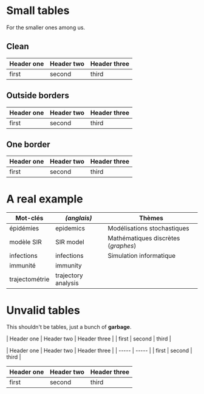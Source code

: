 # Small tables

For the smaller ones among us.

## Clean

Header one | Header two | Header three
----- | ----- | ------
first | second | third

## Outside borders

| Header one | Header two | Header three |
| ----- | ----- | ------ |
| first | second | third |

## One border

| Header one | Header two | Header three
| ----- | ----- | ------
| first | second | third

# A real example

| Mot-clés       | *(anglais)*         | Thèmes                              |
| -------------- | ------------------- | ----------------------------------- |
| épidémies      | epidemics           | Modélisations stochastiques         |
| modèle SIR     | SIR model           | Mathématiques discrètes (*graphes*) |
| infections     | infections          | Simulation informatique             |
| immunité       | immunity            |                                     |
| trajectométrie | trajectory analysis |                                     |

# Unvalid tables

This shouldn't be tables, just a bunch of **garbage**.

| Header one | Header two | Header three |
| first | second | third |

| Header one | Header two | Header three |
| ----- | ----- |
| first | second | third |

| Header one | Header two | Header three |
| ----- | ----- | - |
| first | second | third |
